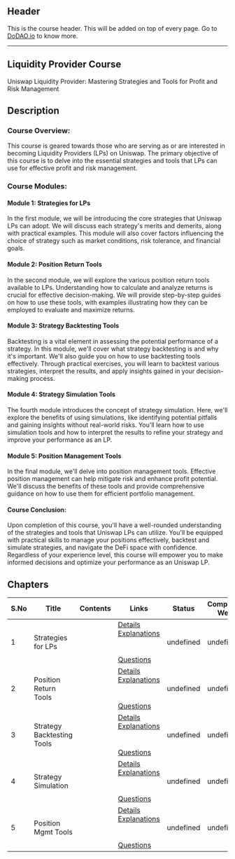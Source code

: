 ## Header
This is the course header. This will be added on top of every page. Go to [DoDAO.io](https://www.dodao.io) to know more.

 ---

 ## Liquidity Provider Course
 Uniswap Liquidity Provider: Mastering Strategies and Tools for Profit and Risk Management
 
 ## Description
 ### Course Overview:

This course is geared towards those who are serving as or are interested in becoming Liquidity Providers (LPs) on Uniswap. The primary objective of this course is to delve into the essential strategies and tools that LPs can use for effective profit and risk management.

### Course Modules:

#### Module 1: Strategies for LPs

In the first module, we will be introducing the core strategies that Uniswap LPs can adopt. We will discuss each strategy's merits and demerits, along with practical examples. This module will also cover factors influencing the choice of strategy such as market conditions, risk tolerance, and financial goals.

#### Module 2: Position Return Tools

In the second module, we will explore the various position return tools available to LPs. Understanding how to calculate and analyze returns is crucial for effective decision-making. We will provide step-by-step guides on how to use these tools, with examples illustrating how they can be employed to evaluate and maximize returns.

#### Module 3: Strategy Backtesting Tools

Backtesting is a vital element in assessing the potential performance of a strategy. In this module, we'll cover what strategy backtesting is and why it's important. We'll also guide you on how to use backtesting tools effectively. Through practical exercises, you will learn to backtest various strategies, interpret the results, and apply insights gained in your decision-making process.

#### Module 4: Strategy Simulation Tools

The fourth module introduces the concept of strategy simulation. Here, we'll explore the benefits of using simulations, like identifying potential pitfalls and gaining insights without real-world risks. You'll learn how to use simulation tools and how to interpret the results to refine your strategy and improve your performance as an LP.

#### Module 5: Position Management Tools

In the final module, we'll delve into position management tools. Effective position management can help mitigate risk and enhance profit potential. We'll discuss the benefits of these tools and provide comprehensive guidance on how to use them for efficient portfolio management.

#### Course Conclusion:

Upon completion of this course, you'll have a well-rounded understanding of the strategies and tools that Uniswap LPs can utilize. You'll be equipped with practical skills to manage your positions effectively, backtest and simulate strategies, and navigate the DeFi space with confidence. Regardless of your experience level, this course will empower you to make informed decisions and optimize your performance as an Uniswap LP.
 
 ## Chapters
 
 | S.No        | Title       | Contents   | Links      | Status      | Completion Week |
 | ----------- | ----------- |----------- |----------- | ----------- | ----------- |
 | 1      | Strategies for LPs | | [Details](generated/topics/uniswap-strategies.md) <br/> [Explanations](generated/explanations/uniswap-strategies.md) <br/>  <br/>  <br/> [Questions](generated/questions/uniswap-strategies.md) | undefined | undefined |
 | 2      | Position Return Tools | | [Details](generated/topics/position-return-tools.md) <br/> [Explanations](generated/explanations/position-return-tools.md) <br/>  <br/>  <br/> [Questions](generated/questions/position-return-tools.md) | undefined | undefined |
 | 3      | Strategy Backtesting Tools | | [Details](generated/topics/strategy-backtesting-tools.md) <br/> [Explanations](generated/explanations/strategy-backtesting-tools.md) <br/>  <br/>  <br/> [Questions](generated/questions/strategy-backtesting-tools.md) | undefined | undefined |
 | 4      | Strategy Simulation | | [Details](generated/topics/strategy-simulation.md) <br/> [Explanations](generated/explanations/strategy-simulation.md) <br/>  <br/>  <br/> [Questions](generated/questions/strategy-simulation.md) | undefined | undefined |
 | 5      | Position Mgmt Tools | | [Details](generated/topics/position-mgmt-tools.md) <br/> [Explanations](generated/explanations/position-mgmt-tools.md) <br/>  <br/>  <br/> [Questions](generated/questions/position-mgmt-tools.md) | undefined | undefined | 
